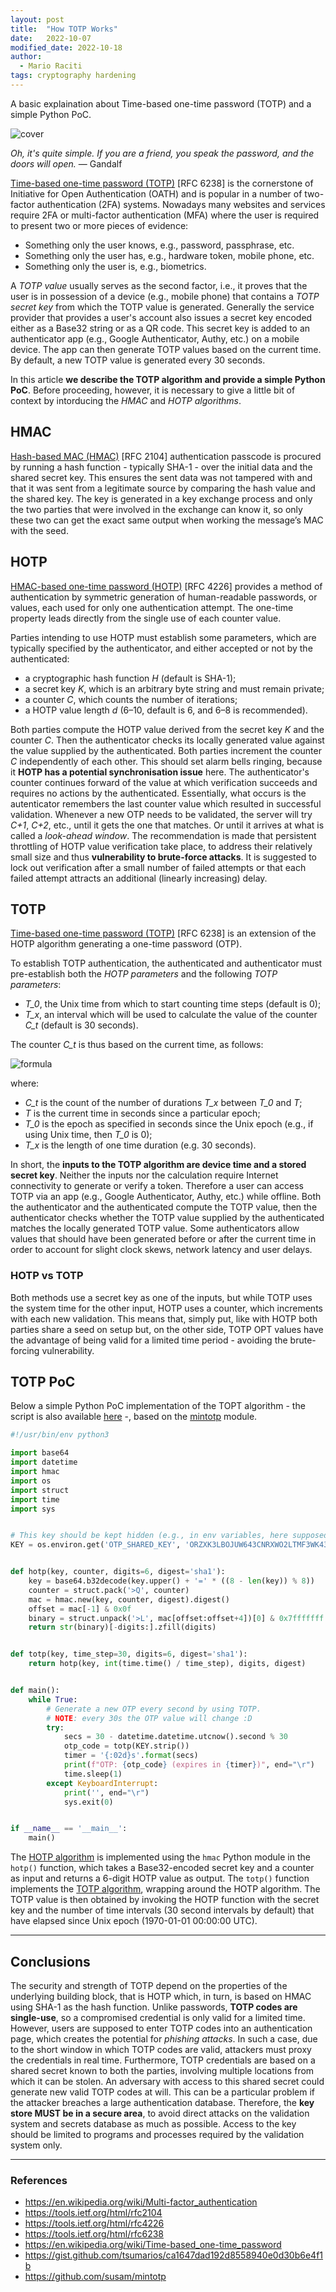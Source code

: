 ```yaml
---
layout: post
title:  "How TOTP Works"
date:   2022-10-07
modified_date: 2022-10-18
author:
  - Mario Raciti
tags: cryptography hardening
---
```


A basic explaination about Time-based one-time password (TOTP) and a simple Python PoC.
<!-- readmore -->

![cover](https://images.unsplash.com/photo-1634224143538-ce0221abf732?ixlib=rb-1.2.1&ixid=MnwxMjA3fDB8MHxwaG90by1wYWdlfHx8fGVufDB8fHx8&auto=format&fit=crop&w=1374&q=80)

*Oh, it's quite simple. If you are a friend, you speak the password, and the doors will open.* ― Gandalf

[Time-based one-time password (TOTP)](https://www.rfc-editor.org/rfc/rfc6238) [RFC 6238] is the cornerstone of Initiative for Open Authentication (OATH) and is popular in a number of two-factor authentication (2FA) systems. Nowadays many websites and services require 2FA or multi-factor authentication (MFA) where the user is required to present two or more pieces of evidence:

- Something only the user knows, e.g., password, passphrase, etc.
- Something only the user has, e.g., hardware token, mobile phone, etc.
- Something only the user is, e.g., biometrics.

A *TOTP value* usually serves as the second factor, i.e., it proves that the user is in possession of a device (e.g., mobile phone) that contains a *TOTP secret key* from which the TOTP value is generated. Generally the service provider that provides a user's account also issues a secret key encoded either as a Base32 string or as a QR code. This secret key is added to an authenticator app (e.g., Google Authenticator, Authy, etc.) on a mobile device. The app can then generate TOTP values based on the current time. By default, a new TOTP value is generated every 30 seconds.

In this article **we describe the TOTP algorithm and provide a simple Python PoC**. Before proceeding, however, it is necessary to give a little bit of context by intorducing the *HMAC* and *HOTP algorithms*.

## HMAC

[Hash-based MAC (HMAC)](https://www.rfc-editor.org/rfc/rfc2104) [RFC 2104] authentication passcode is procured by running a hash function - typically SHA-1 - over the initial data and the shared secret key. This ensures the sent data was not tampered with and that it was sent from a legitimate source by comparing the hash value and the shared key. The key is generated in a key exchange process and only the two parties that were involved in the exchange can know it, so only these two can get the exact same output when working the message’s MAC with the seed.

## HOTP

[HMAC-based one-time password (HOTP)](https://www.rfc-editor.org/rfc/rfc4226) [RFC 4226] provides a method of authentication by symmetric generation of human-readable passwords, or values, each used for only one authentication attempt. The one-time property leads directly from the single use of each counter value.

Parties intending to use HOTP must establish some parameters, which are typically specified by the authenticator, and either accepted or not by the authenticated:

- a cryptographic hash function *H* (default is SHA-1);
- a secret key *K*, which is an arbitrary byte string and must remain private;
- a counter *C*, which counts the number of iterations;
- a HOTP value length *d* (6–10, default is 6, and 6–8 is recommended).

Both parties compute the HOTP value derived from the secret key *K* and the counter *C*. Then the authenticator checks its locally generated value against the value supplied by the authenticated. Both parties increment the counter *C* independently of each other. This should set alarm bells ringing, because it **HOTP has a potential synchronisation issue** here. The authenticator's counter continues forward of the value at which verification succeeds and requires no actions by the authenticated. Essentially, what occurs is the autenticator remembers the last counter value which resulted in successful validation. Whenever a new OTP needs to be validated, the server will try *C+1*, *C+2*, etc., until it gets the one that matches. Or until it arrives at what is called a *look-ahead window*. The recommendation is made that persistent throttling of HOTP value verification take place, to address their relatively small size and thus **vulnerability to brute-force attacks**. It is suggested to lock out verification after a small number of failed attempts or that each failed attempt attracts an additional (linearly increasing) delay.

## TOTP

[Time-based one-time password (TOTP)](https://www.rfc-editor.org/rfc/rfc6238) [RFC 6238] is an extension of the HOTP algorithm generating a one-time password (OTP).

To establish TOTP authentication, the authenticated and authenticator must pre-establish both the *HOTP parameters* and the following *TOTP parameters*:

- *T_0*, the Unix time from which to start counting time steps (default is 0);
- *T_x*, an interval which will be used to calculate the value of the counter *C_t* (default is 30 seconds).

The counter *C_t* is thus based on the current time, as follows:

![formula](https://wikimedia.org/api/rest_v1/media/math/render/svg/48bf4f594b18b954caab5457f2efed6aa6082432)

where:

- *C_t* is the count of the number of durations *T_x* between *T_0* and *T*;
- *T* is the current time in seconds since a particular epoch;
- *T_0* is the epoch as specified in seconds since the Unix epoch (e.g., if using Unix time, then *T_0* is 0);
- *T_x* is the length of one time duration (e.g. 30 seconds).

In short, the **inputs to the TOTP algorithm are device time and a stored secret key**. Neither the inputs nor the calculation require Internet connectivity to generate or verify a token. Therefore a user can access TOTP via an app (e.g., Google Authenticator, Authy, etc.) while offline. Both the authenticator and the authenticated compute the TOTP value, then the authenticator checks whether the TOTP value supplied by the authenticated matches the locally generated TOTP value. Some authenticators allow values that should have been generated before or after the current time in order to account for slight clock skews, network latency and user delays.

### HOTP vs TOTP

Both methods use a secret key as one of the inputs, but while TOTP uses the system time for the other input, HOTP uses a counter, which increments with each new validation. This means that, simply put, like with HOTP both parties share a seed on setup but, on the other side, TOTP OPT values have the advantage of being valid for a limited time period - avoiding the brute-forcing vulnerability.

## TOTP PoC

Below a simple Python PoC implementation of the TOPT algorithm - the script is also available [here](https://gist.github.com/tsumarios/ca1647dad192d8558940e0d30b6e4f1b) -, based on the [mintotp](https://github.com/susam/mintotp) module.

```python
#!/usr/bin/env python3

import base64
import datetime
import hmac
import os
import struct
import time
import sys


# This key should be kept hidden (e.g., in env variables, here supposed to be OTP_SHARED_KEY). The string here provided as default value is Base32 encoded and is just for the sake of demo.
KEY = os.environ.get('OTP_SHARED_KEY', 'ORZXK3LBOJUW643CNRXWO2LTMF3WK43PNVSQ====')


def hotp(key, counter, digits=6, digest='sha1'):
    key = base64.b32decode(key.upper() + '=' * ((8 - len(key)) % 8))
    counter = struct.pack('>Q', counter)
    mac = hmac.new(key, counter, digest).digest()
    offset = mac[-1] & 0x0f
    binary = struct.unpack('>L', mac[offset:offset+4])[0] & 0x7fffffff
    return str(binary)[-digits:].zfill(digits)


def totp(key, time_step=30, digits=6, digest='sha1'):
    return hotp(key, int(time.time() / time_step), digits, digest)


def main():
    while True:
        # Generate a new OTP every second by using TOTP.
        # NOTE: every 30s the OTP value will change :D
        try:
            secs = 30 - datetime.datetime.utcnow().second % 30
            otp_code = totp(KEY.strip())
            timer = '{:02d}s'.format(secs)
            print(f"OTP: {otp_code} (expires in {timer})", end="\r")
            time.sleep(1)
        except KeyboardInterrupt:
            print('', end="\r")
            sys.exit(0)


if __name__ == '__main__':
    main()
```

The [HOTP algorithm](https://tools.ietf.org/html/rfc4226#section-5) is implemented using the `hmac` Python module in the `hotp()` function, which takes a Base32-encoded secret key and a counter as input and returns a 6-digit HOTP value as output. The `totp()` function implements the [TOTP algorithm](https://www.rfc-editor.org/rfc/rfc6238#section-4), wrapping around the HOTP algorithm. The TOTP value is then obtained by invoking the HOTP function with the secret key and the number of time  intervals (30 second intervals by default) that have elapsed since Unix epoch (1970-01-01 00:00:00 UTC).

---

## Conclusions

The security and strength of TOTP depend on the properties of the underlying building block, that is HOTP which, in turn, is based on HMAC using SHA-1 as the hash function. Unlike passwords, **TOTP codes are single-use**, so a compromised credential is only valid for a limited time. However, users are supposed to enter TOTP codes into an authentication page, which creates the potential for *phishing attacks*. In such a case, due to the short window in which TOTP codes are valid, attackers must proxy the credentials in real time. Furthermore, TOTP credentials are based on a shared secret known to both the parties, involving multiple locations from which it can be stolen. An adversary with access to this shared secret could generate new valid TOTP codes at will. This can be a particular problem if the attacker breaches a large authentication database. Therefore, the **key store MUST be in a secure area**, to avoid direct attacks on the validation system and secrets database as much as possible. Access to the key should be limited to programs and processes required by the validation system only.

---

### References

- <https://en.wikipedia.org/wiki/Multi-factor_authentication>
- <https://tools.ietf.org/html/rfc2104>
- <https://tools.ietf.org/html/rfc4226>
- <https://tools.ietf.org/html/rfc6238>
- <https://en.wikipedia.org/wiki/Time-based_one-time_password>
- <https://gist.github.com/tsumarios/ca1647dad192d8558940e0d30b6e4f1b>
- <https://github.com/susam/mintotp>
